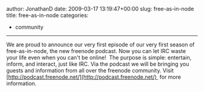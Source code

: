 author: JonathanD
date: 2009-03-17 13:19:47+00:00
slug: free-as-in-node
title: free-as-in-node
categories:
- community
---

We are proud to announce our very first episode of our very first season of free-as-in-node, the new freenode podcast. Now you can let IRC waste your life even when you can't be online!  The purpose is simple: entertain, inform, and interact, just like IRC. Via the podcast we will be bringing you guests and information from all over the freenode community.
Visit [http://podcast.freenode.net/](http://podcast.freenode.net/)  for more information.
